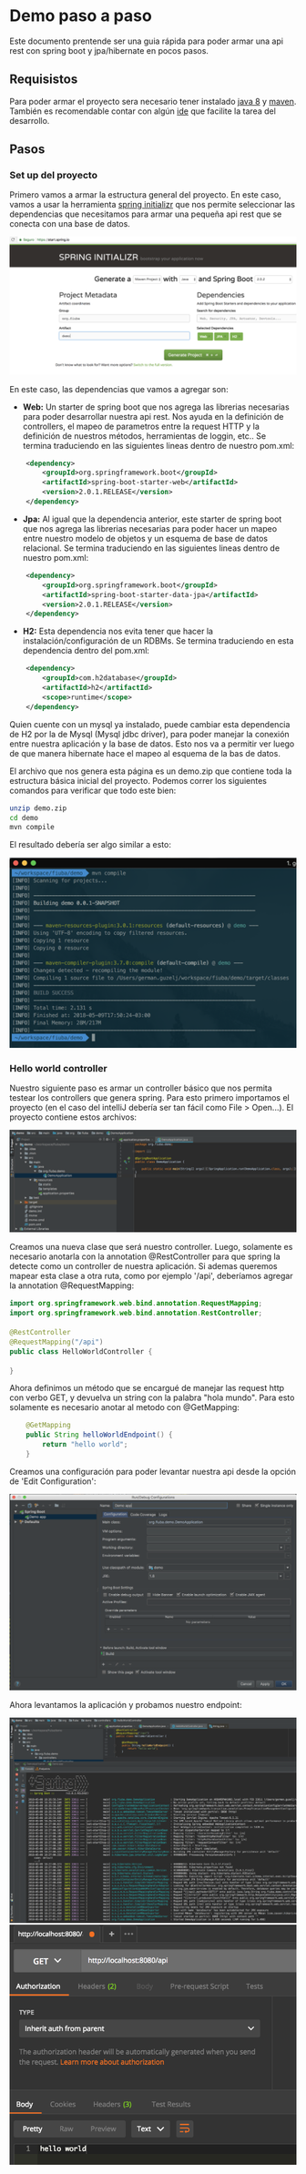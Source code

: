 # Demo paso a paso

Este documento prentende ser una guia rápida para poder armar una api rest con spring boot y jpa/hibernate en pocos pasos.


## Requisistos

Para poder armar el proyecto sera necesario tener instalado [java 8](http://www.oracle.com/technetwork/java/javase/downloads/jre8-downloads-2133155.html) y [maven](https://maven.apache.org/install.html). 
También es recomendable contar con algún [ide](https://www.jetbrains.com/idea/) que facilite la tarea del desarrollo.

## Pasos

### Set up del proyecto

Primero vamos a armar la estructura general del proyecto. En este caso, vamos a usar la herramienta [spring initializr](https://start.spring.io/) que nos permite seleccionar las dependencias que necesitamos para armar una pequeña api rest que se conecta con una base de datos. 

<img src="./images/spring-initilizr.png" alt="spring initilizr">

En este caso, las dependencias que vamos a agregar son: 

- **Web:** Un starter de spring boot que nos agrega las librerias necesarias para poder desarrollar nuestra api rest. Nos ayuda en la definición de controllers, el mapeo de parametros entre la request HTTP y la definición de nuestros métodos, herramientas de loggin, etc..
Se termina traduciendo en las siguientes lineas dentro de nuestro pom.xml:
```xml
    <dependency>
        <groupId>org.springframework.boot</groupId>
        <artifactId>spring-boot-starter-web</artifactId>
        <version>2.0.1.RELEASE</version>
    </dependency>
```

- **Jpa:** Al igual que la dependencia anterior, este starter de spring boot que nos agrega las librerias necesarias para poder hacer un mapeo entre nuestro modelo de objetos y un esquema de base de datos relacional.
Se termina traduciendo en las siguientes lineas dentro de nuestro pom.xml:
```xml
    <dependency>
        <groupId>org.springframework.boot</groupId>
        <artifactId>spring-boot-starter-data-jpa</artifactId>
        <version>2.0.1.RELEASE</version>
    </dependency>
```

- **H2:** Esta dependencia nos evita tener que hacer la instalación/configuración de un RDBMs. 
Se termina traduciendo en esta dependencia dentro del pom.xml: 
```xml
    <dependency>
        <groupId>com.h2database</groupId>
        <artifactId>h2</artifactId>
        <scope>runtime</scope>
    </dependency>
```
Quien cuente con un mysql ya instalado, puede cambiar esta dependencia de H2 por la de Mysql (Mysql jdbc driver), para poder manejar la conexión entre nuestra aplicación y la base de datos. Esto nos va a permitir ver luego de que manera hibernate hace el mapeo al esquema de la bas de datos.

El archivo que nos genera esta página es un demo.zip que contiene toda la estructura básica inicial del proyecto. Podemos correr los siguientes comandos para verificar que todo este bien:

```bash
unzip demo.zip
cd demo
mvn compile
```

El resultado debería ser algo similar a esto:

<img src="./images/mvn-compile.png" alt="maven compile">

### Hello world controller

Nuestro siguiente paso es armar un controller básico que nos permita testear los controllers que genera spring. Para esto primero importamos el proyecto (en el caso del intelliJ debería ser tan fácil como File > Open...).
El proyecto contiene estos archivos:

<img src="./images/intellij-open.png">

Creamos una nueva clase que será nuestro controller. Luego, solamente es necesario anotarla con la annotation @RestController para que spring la detecte como un controller de nuestra aplicación.
Si ademas queremos mapear esta clase a otra ruta, como por ejemplo '/api', deberíamos agregar la annotation @RequestMapping: 

```java 
import org.springframework.web.bind.annotation.RequestMapping;
import org.springframework.web.bind.annotation.RestController;

@RestController
@RequestMapping("/api")
public class HelloWorldController {

}
```

Ahora definimos un método que se encargué de manejar las request http con verbo GET, y devuelva un string con la palabra "hola mundo". Para esto solamente es necesario anotar al metodo con @GetMapping:
```java 
    @GetMapping
    public String helloWorldEndpoint() {
        return "hello world";
    }
 ```
 
Creamos una configuración para poder levantar nuestra api desde la opción de 'Edit Configuration':

<img src="./images/edit-configuration.png">

Ahora levantamos la aplicación y probamos nuestro endpoint:
 
 <img src="./images/app-running.png">
 
 <img src="./images/postman-hello-world.png">
 
 
 